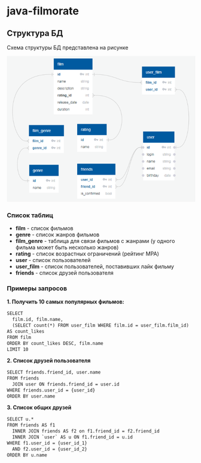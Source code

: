 # java-filmorate

## Структура БД

Схема структуры БД представлена на рисунке

![Схема БД](StructDB.png)

### Список таблиц

* **film** - список фильмов
* **genre** - список жанров фильмов
* **film_genre** - таблица для связи фильмов с жанрами (у одного фильма может быть несколько жанров) 
* **rating** - список возрастных ограничений (рейтинг MPA)
* **user** - список пользователей
* **user_film** - список пользователей, поставивших лайк фильму
* **friends** - список друзей пользователя

### Примеры запросов

**1. Получить 10 самых популярных фильмов:**

```
SELECT 
  film.id, film.name, 
  (SELECT count(*) FROM user_film WHERE film.id = user_film.film_id) AS count_likes
FROM film 
ORDER BY count_likes DESC, film.name 
LIMIT 10
```

**2. Список друзей пользователя**

```
SELECT friends.friend_id, user.name
FROM friends
  JOIN user ON friends.friend_id = user.id
WHERE friends.user_id = {user_id}
ORDER BY user.name
```

**3. Список общих друзей**

```
SELECT u.*
FROM friends AS f1
  INNER JOIN friends AS f2 on f1.friend_id = f2.friend_id  
  INNER JOIN `user` AS u ON f1.friend_id = u.id
WHERE f1.user_id = {user_id_1}
  AND f2.user_id = {user_id_2}
ORDER BY u.name
```






